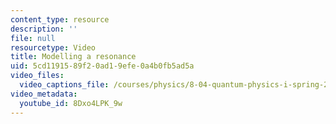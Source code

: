 ```yaml
---
content_type: resource
description: ''
file: null
resourcetype: Video
title: Modelling a resonance
uid: 5cd11915-89f2-0ad1-9efe-0a4b0fb5ad5a
video_files:
  video_captions_file: /courses/physics/8-04-quantum-physics-i-spring-2016/video-lectures/part-3/modelling-a-resonance/8Dxo4LPK_9w.vtt
video_metadata:
  youtube_id: 8Dxo4LPK_9w
---
```


